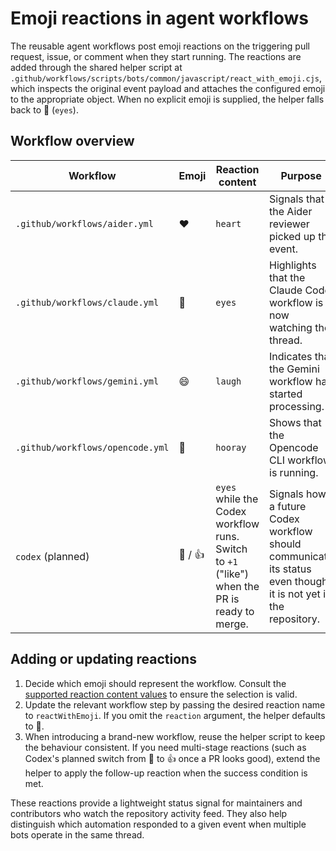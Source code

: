 # Emoji reactions in agent workflows

The reusable agent workflows post emoji reactions on the triggering pull request,
issue, or comment when they start running. The reactions are added through the
shared helper script at `.github/workflows/scripts/bots/common/javascript/react_with_emoji.cjs`,
which inspects the original event payload and attaches the configured emoji to the
appropriate object. When no explicit emoji is supplied, the helper falls back to 👀
(`eyes`).

## Workflow overview

| Workflow | Emoji | Reaction content | Purpose |
| --- | --- | --- | --- |
| `.github/workflows/aider.yml` | ❤️ | `heart` | Signals that the Aider reviewer picked up the event. |
| `.github/workflows/claude.yml` | 👀 | `eyes` | Highlights that the Claude Code workflow is now watching the thread. |
| `.github/workflows/gemini.yml` | 😄 | `laugh` | Indicates that the Gemini workflow has started processing. |
| `.github/workflows/opencode.yml` | 🎉 | `hooray` | Shows that the Opencode CLI workflow is running. |
| `codex` (planned) | 👀 / 👍 | `eyes` while the Codex workflow runs. Switch to `+1` ("like") when the PR is ready to merge. | Signals how a future Codex workflow should communicate its status even though it is not yet in the repository. |

## Adding or updating reactions

1. Decide which emoji should represent the workflow. Consult the
   [supported reaction content values](https://docs.github.com/en/rest/reactions/reactions?apiVersion=2022-11-28#create-reaction-for-an-issue)
   to ensure the selection is valid.
2. Update the relevant workflow step by passing the desired reaction name to
   `reactWithEmoji`. If you omit the `reaction` argument, the helper defaults to 👀.
3. When introducing a brand-new workflow, reuse the helper script to keep the
   behaviour consistent. If you need multi-stage reactions (such as Codex's
   planned switch from 👀 to 👍 once a PR looks good), extend the helper to apply
   the follow-up reaction when the success condition is met.

These reactions provide a lightweight status signal for maintainers and
contributors who watch the repository activity feed. They also help distinguish
which automation responded to a given event when multiple bots operate in the
same thread.

